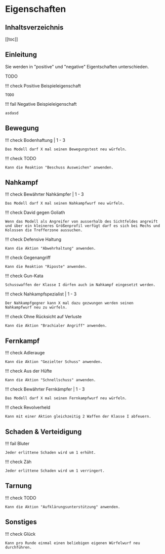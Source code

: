 # Eigenschaften

## Inhaltsverzeichnis

[[toc]]

## Einleitung

Sie werden in "positive" und "negative" Eigentschaften unterschieden.

TODO

!!! check Positive Beispieleigenschaft

    TODO

!!! fail Negative Beispieleigenschaft

    asdasd

## Bewegung

!!! check Bodenhaftung | 1 - 3

    Das Modell darf X mal seinen Bewegungstest neu würfeln.

!!! check TODO

    Kann die Reaktion "Beschuss Ausweichen" anwenden.

## Nahkampf

!!! check Bewährter Nahkämpfer | 1 - 3

    Das Modell darf X mal seinen Nahkampfwurf neu würfeln.

!!! check David gegen Goliath

    Wenn das Modell als Angreifer von ausserhalb des Sichtfeldes angreift und über ein kleineres Größenprofil verfügt darf es sich bei Mechs und Kolossen die Trefferzone aussuchen.

!!! check Defensive Haltung

    Kann die Aktion "Abwehrhaltung" anwenden.

!!! check Gegenangriff

    Kann die Reaktion "Riposte" anwenden.

!!! check Gun-Kata

    Schusswaffen der Klasse I dürfen auch im Nahkampf eingesetzt werden.

!!! check Nahkampfspezialist | 1 - 3

    Der Nahkampfgegner kann X mal dazu gezwungen werden seinen Nahkampfwurf neu zu würfeln.

!!! check Ohne Rücksicht auf Verluste

    Kann die Aktion "Brachialer Angriff" anwenden.

## Fernkampf

!!! check Adlerauge

    Kann die Aktion "Gezielter Schuss" anwenden.

!!! check Aus der Hüfte

    Kann die Aktion "Schnellschuss" anwenden.

!!! check Bewährter Fernkämpfer | 1 - 3

    Das Modell darf X mal seinen Fernkampfwurf neu würfeln.

!!! check Revolverheld

    Kann mit einer Aktion gleichzeitig 2 Waffen der Klasse I abfeuern.

## Schaden & Verteidigung

!!! fail Bluter

    Jeder erlittene Schaden wird um 1 erhöht.

!!! check Zäh

    Jeder erlittene Schaden wird um 1 verringert.

## Tarnung

!!! check TODO

    Kann die Aktion "Aufklärungsunterstützung" anwenden.

## Sonstiges

!!! check Glück

    Kann pro Runde einmal einen beliebigen eigenen Würfelwurf neu durchführen.